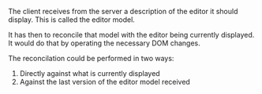 The client receives from the server a description of the editor it should display. This is called the editor model.

It has then to reconcile that model with the editor being currently displayed. It would do that by operating the necessary
DOM changes.

The reconcilation could be performed in two ways:

1. Directly against what is currently displayed
2. Against the last version of the editor model received